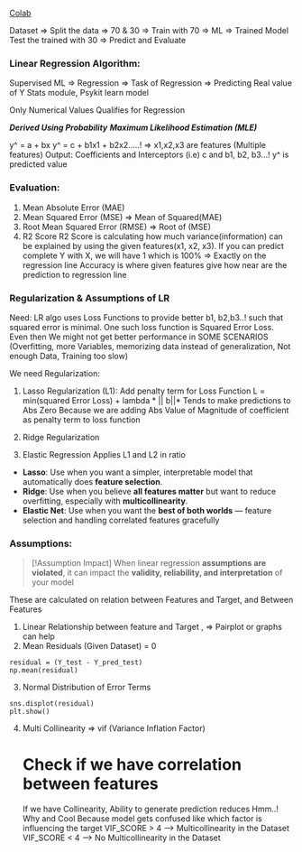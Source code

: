 [Colab](https://colab.research.google.com/drive/1FtYtO2CE771UrUbnrspY1WBTODSoWNP-?usp=sharing)

Dataset =>
Split the data => 70 & 30 => 
Train with 70 =>  ML => Trained Model
Test the trained with 30 => Predict and Evaluate

### Linear Regression Algorithm:
Supervised ML => Regression =>
Task of Regression => Predicting Real value of Y
Stats module, Psykit learn model

Only Numerical Values  Qualifies for Regression

***Derived Using Probability***
***Maximum Likelihood Estimation (MLE)***

y^ = a + bx
y^ = c + b1x1 + b2x2.....!  => x1,x2,x3 are features (Multiple features)
Output: Coefficients and Interceptors (i.e) c and b1, b2, b3...!
y^ is predicted value

### Evaluation:
1. Mean Absolute Error (MAE)
2. Mean Squared Error (MSE) => Mean of Squared(MAE)
3. Root Mean Squared Error (RMSE) => Root of (MSE)
4. R2 Score 
R2 Score is calculating how much variance(information) can be explained by using the given features(x1, x2, x3). 
If you can predict complete Y with X, we will have 1 which is 100% => Exactly on the regression line
Accuracy is where given features give how near are the prediction to regression line

### Regularization & Assumptions of LR
Need:
LR algo uses Loss Functions to provide better b1, b2,b3..! such that 
squared error is minimal. One such loss function is Squared Error Loss.
Even then We might not get better performance in SOME SCENARIOS
(Overfitting, more Variables,  memorizing data instead of generalization,
Not enough Data, Training too slow)

We need Regularization:
1. Lasso Regularization (L1):
	Add penalty term for Loss Function
	L = min(squared Error Loss) + lambda * || b||*
	 Tends to make predictions to Abs Zero
	 Because we are adding Abs Value of Magnitude of coefficient as penalty term to loss function
	
2. Ridge Regularization
3. Elastic Regression Applies L1 and L2 in ratio

- **Lasso**: Use when you want a simpler, interpretable model that automatically does **feature selection**.
- **Ridge**: Use when you believe **all features matter** but want to reduce overfitting, especially with **multicollinearity**.
- **Elastic Net**: Use when you want the **best of both worlds** — feature selection and handling correlated features gracefully

### Assumptions:


> [!Assumption Impact]
> When linear regression **assumptions are violated**, it can impact the **validity, reliability, and interpretation** of your model

These are calculated on relation between Features and Target, and Between Features
1. Linear Relationship between feature and Target , => Pairplot or graphs can help
2. Mean Residuals (Given Dataset) = 0 
```
residual = (Y_test - Y_pred_test)
np.mean(residual)
```
3. Normal Distribution of Error Terms
```
sns.displot(residual)
plt.show()
```
4. Multi Collinearity => vif (Variance Inflation Factor)
	# Check if we have correlation between features
	If we have Collinearity, Ability to generate prediction reduces Hmm..! Why and Cool
	Because model gets confused like which factor is influencing the target
	VIF_SCORE > 4 --> Multicollinearity in the Dataset
	VIF_SCORE < 4 --> No Multicollinearity in the Dataset


